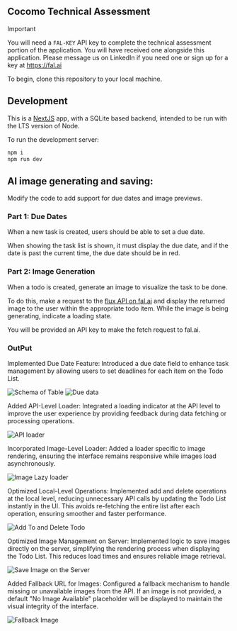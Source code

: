 ## Cocomo Technical Assessment

> [!IMPORTANT]  
> You will need a `FAL-KEY` API key to complete the technical assessment portion of the application. You will have received one alongside this application. Please message us on LinkedIn if you need one or sign up for a key at https://fal.ai  

To begin, clone this repository to your local machine.

## Development

This is a [NextJS](https://nextjs.org) app, with a SQLite based backend, intended to be run with the LTS version of Node.

To run the development server:

```bash
npm i
npm run dev
```

## AI image generating and saving:

Modify the code to add support for due dates and image previews.

### Part 1: Due Dates 

When a new task is created, users should be able to set a due date.

When showing the task list is shown, it must display the due date, and if the date is past the current time, the due date should be in red.

### Part 2: Image Generation 

When a todo is created, generate an image to visualize the task to be done. 

To do this, make a request to the [flux API on fal.ai](https://fal.ai/models/fal-ai/flux/dev/playground) and display the returned image to the user within the appropriate todo item. While the image is being generating, indicate a loading state.

You will be provided an API key to make the fetch request to fal.ai. 

### OutPut

Implemented Due Date Feature: Introduced a due date field to enhance task management by allowing users to set deadlines for each item on the Todo List.

![Schema of Table](image.png)
![Due data](image-1.png)

Added API-Level Loader: Integrated a loading indicator at the API level to improve the user experience by providing feedback during data fetching or processing operations.

![API loader](image-2.png)

Incorporated Image-Level Loader: Added a loader specific to image rendering, ensuring the interface remains responsive while images load asynchronously.

![Image Lazy loader](image-3.png)

Optimized Local-Level Operations: Implemented add and delete operations at the local level, reducing unnecessary API calls by updating the Todo List instantly in the UI. This avoids re-fetching the entire list after each operation, ensuring smoother and faster performance.

![Add To and Delete Todo](image-4.png)

Optimized Image Management on Server: Implemented logic to save images directly on the server, simplifying the rendering process when displaying the Todo List. This reduces load times and ensures reliable image retrieval.

![Save Image on the Server](image-5.png)

Added Fallback URL for Images: Configured a fallback mechanism to handle missing or unavailable images from the API. If an image is not provided, a default "No Image Available" placeholder will be displayed to maintain the visual integrity of the interface.

![Fallback Image](image-6.png)
